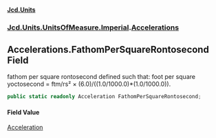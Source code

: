 #### [Jcd.Units](index.md 'index')
### [Jcd.Units.UnitsOfMeasure.Imperial](Jcd.Units.UnitsOfMeasure.Imperial.md 'Jcd.Units.UnitsOfMeasure.Imperial').[Accelerations](Accelerations.md 'Jcd.Units.UnitsOfMeasure.Imperial.Accelerations')

## Accelerations.FathomPerSquareRontosecond Field

fathom per square rontosecond defined such that: foot per square yoctosecond = ftm/rs² ×
(6.0)/((1.0/1000.0)*(1.0/1000.0)).

```csharp
public static readonly Acceleration FathomPerSquareRontosecond;
```

#### Field Value
[Acceleration](Acceleration.md 'Jcd.Units.UnitTypes.Acceleration')